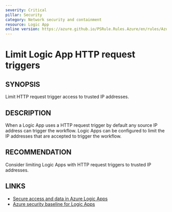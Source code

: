 ```yaml
---
severity: Critical
pillar: Security
category: Network security and containment
resource: Logic App
online version: https://azure.github.io/PSRule.Rules.Azure/en/rules/Azure.LogicApp.LimitTrigger/
---
```


# Limit Logic App HTTP request triggers

## SYNOPSIS

Limit HTTP request trigger access to trusted IP addresses.

## DESCRIPTION

When a Logic App uses a HTTP request trigger by default any source IP address can trigger the workflow.
Logic Apps can be configured to limit the IP addresses that are accepted to trigger the workflow.

## RECOMMENDATION

Consider limiting Logic Apps with HTTP request triggers to trusted IP addresses.

## LINKS

- [Secure access and data in Azure Logic Apps](https://docs.microsoft.com/azure/logic-apps/logic-apps-securing-a-logic-app)
- [Azure security baseline for Logic Apps](https://docs.microsoft.com/azure/logic-apps/security-baseline#network-security)
